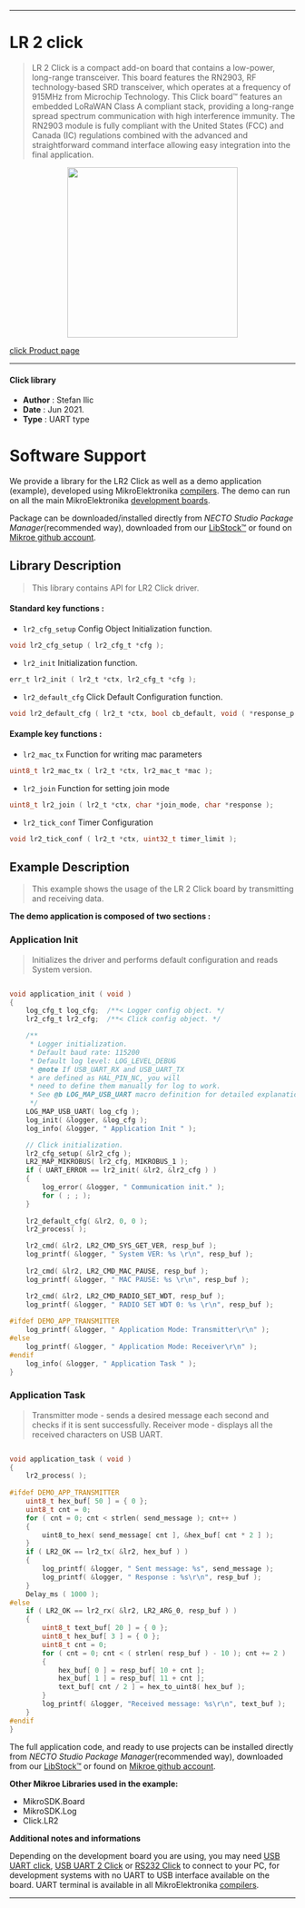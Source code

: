 
---
# LR 2 click

> LR 2 Click is a compact add-on board that contains a low-power, long-range transceiver. This board features the RN2903, RF technology-based SRD transceiver, which operates at a frequency of 915MHz from Microchip Technology. This Click board™ features an embedded LoRaWAN Class A compliant stack, providing a long-range spread spectrum communication with high interference immunity. The RN2903 module is fully compliant with the United States (FCC) and Canada (IC) regulations combined with the advanced and straightforward command interface allowing easy integration into the final application. 

<p align="center">
  <img src="https://download.mikroe.com/images/click_for_ide/lr_2_click.png" height=300px>
</p>

[click Product page](https://www.mikroe.com/lr-2-click)

---


#### Click library

- **Author**        : Stefan Ilic
- **Date**          : Jun 2021.
- **Type**          : UART type


# Software Support

We provide a library for the LR2 Click
as well as a demo application (example), developed using MikroElektronika
[compilers](https://www.mikroe.com/necto-studio).
The demo can run on all the main MikroElektronika [development boards](https://www.mikroe.com/development-boards).

Package can be downloaded/installed directly from *NECTO Studio Package Manager*(recommended way), downloaded from our [LibStock&trade;](https://libstock.mikroe.com) or found on [Mikroe github account](https://github.com/MikroElektronika/mikrosdk_click_v2/tree/master/clicks).

## Library Description

> This library contains API for LR2 Click driver.

#### Standard key functions :

- `lr2_cfg_setup` Config Object Initialization function.
```c
void lr2_cfg_setup ( lr2_cfg_t *cfg );
```

- `lr2_init` Initialization function.
```c
err_t lr2_init ( lr2_t *ctx, lr2_cfg_t *cfg );
```

- `lr2_default_cfg` Click Default Configuration function.
```c
void lr2_default_cfg ( lr2_t *ctx, bool cb_default, void ( *response_p )( char *response ) );
```

#### Example key functions :

- `lr2_mac_tx` Function for writing mac parameters
```c
uint8_t lr2_mac_tx ( lr2_t *ctx, lr2_mac_t *mac );
```

- `lr2_join` Function for setting join mode
```c
uint8_t lr2_join ( lr2_t *ctx, char *join_mode, char *response );
```

- `lr2_tick_conf` Timer Configuration
```c
void lr2_tick_conf ( lr2_t *ctx, uint32_t timer_limit );
```

## Example Description

> This example shows the usage of the LR 2 Click board by transmitting and receiving data.

**The demo application is composed of two sections :**

### Application Init

> Initializes the driver and performs default configuration and reads System version.

```c

void application_init ( void ) 
{
    log_cfg_t log_cfg;  /**< Logger config object. */
    lr2_cfg_t lr2_cfg;  /**< Click config object. */

    /** 
     * Logger initialization.
     * Default baud rate: 115200
     * Default log level: LOG_LEVEL_DEBUG
     * @note If USB_UART_RX and USB_UART_TX 
     * are defined as HAL_PIN_NC, you will 
     * need to define them manually for log to work. 
     * See @b LOG_MAP_USB_UART macro definition for detailed explanation.
     */
    LOG_MAP_USB_UART( log_cfg );
    log_init( &logger, &log_cfg );
    log_info( &logger, " Application Init " );

    // Click initialization.
    lr2_cfg_setup( &lr2_cfg );
    LR2_MAP_MIKROBUS( lr2_cfg, MIKROBUS_1 );
    if ( UART_ERROR == lr2_init( &lr2, &lr2_cfg ) ) 
    {
        log_error( &logger, " Communication init." );
        for ( ; ; );
    }
    
    lr2_default_cfg( &lr2, 0, 0 );
    lr2_process( );

    lr2_cmd( &lr2, LR2_CMD_SYS_GET_VER, resp_buf );
    log_printf( &logger, " System VER: %s \r\n", resp_buf );
    
    lr2_cmd( &lr2, LR2_CMD_MAC_PAUSE, resp_buf );
    log_printf( &logger, " MAC PAUSE: %s \r\n", resp_buf );

    lr2_cmd( &lr2, LR2_CMD_RADIO_SET_WDT, resp_buf );
    log_printf( &logger, " RADIO SET WDT 0: %s \r\n", resp_buf );
    
#ifdef DEMO_APP_TRANSMITTER
    log_printf( &logger, " Application Mode: Transmitter\r\n" );
#else
    log_printf( &logger, " Application Mode: Receiver\r\n" );
#endif
    log_info( &logger, " Application Task " );
}

```

### Application Task

> Transmitter mode - sends a desired message each second and checks if it is sent successfully.
Receiver mode - displays all the received characters on USB UART.

```c

void application_task ( void ) 
{
    lr2_process( );
    
#ifdef DEMO_APP_TRANSMITTER
    uint8_t hex_buf[ 50 ] = { 0 };
    uint8_t cnt = 0;
    for ( cnt = 0; cnt < strlen( send_message ); cnt++ ) 
    {
        uint8_to_hex( send_message[ cnt ], &hex_buf[ cnt * 2 ] );
    }
    if ( LR2_OK == lr2_tx( &lr2, hex_buf ) ) 
    {
        log_printf( &logger, " Sent message: %s", send_message );
        log_printf( &logger, " Response : %s\r\n", resp_buf );
    }
    Delay_ms ( 1000 );
#else
    if ( LR2_OK == lr2_rx( &lr2, LR2_ARG_0, resp_buf ) ) 
    {
        uint8_t text_buf[ 20 ] = { 0 };
        uint8_t hex_buf[ 3 ] = { 0 };
        uint8_t cnt = 0;
        for ( cnt = 0; cnt < ( strlen( resp_buf ) - 10 ); cnt += 2 )
        {
            hex_buf[ 0 ] = resp_buf[ 10 + cnt ];
            hex_buf[ 1 ] = resp_buf[ 11 + cnt ];
            text_buf[ cnt / 2 ] = hex_to_uint8( hex_buf );
        }
        log_printf( &logger, "Received message: %s\r\n", text_buf );
    }
#endif
}

```


The full application code, and ready to use projects can be installed directly from *NECTO Studio Package Manager*(recommended way), downloaded from our [LibStock&trade;](https://libstock.mikroe.com) or found on [Mikroe github account](https://github.com/MikroElektronika/mikrosdk_click_v2/tree/master/clicks).

**Other Mikroe Libraries used in the example:**

- MikroSDK.Board
- MikroSDK.Log
- Click.LR2

**Additional notes and informations**

Depending on the development board you are using, you may need
[USB UART click](https://www.mikroe.com/usb-uart-click),
[USB UART 2 Click](https://www.mikroe.com/usb-uart-2-click) or
[RS232 Click](https://www.mikroe.com/rs232-click) to connect to your PC, for
development systems with no UART to USB interface available on the board. UART
terminal is available in all MikroElektronika
[compilers](https://shop.mikroe.com/compilers).

---
